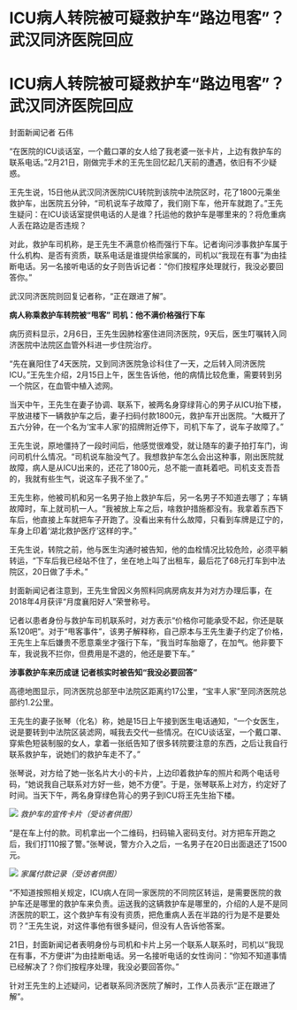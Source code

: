 # ICU病人转院被可疑救护车“路边甩客”？武汉同济医院回应

# ICU病人转院被可疑救护车“路边甩客”？武汉同济医院回应

封面新闻记者 石伟

“在医院的ICU谈话室，一个戴口罩的女人给了我老婆一张卡片，上边有救护车的联系电话。”2月21日，刚做完手术的王先生回忆起几天前的遭遇，依旧有不少疑惑。

王先生说，15日他从武汉同济医院ICU转院到该院中法院区时，花了1800元乘坐救护车，出医院五分钟，“司机说车子故障了，我们刚下车，他开车就跑了。”王先生疑问：在ICU谈话室提供电话的人是谁？托运他的救护车是哪里来的？将危重病人丢在路边是否违规？

对此，救护车司机称，是王先生不满意价格而强行下车。记者询问涉事救护车属于什么机构、是否有资质，联系电话是谁提供给家属的，司机以“我现在有事”为由挂断电话。另一名接听电话的女子则告诉记者：“你们按程序处理就行，我没必要回答你。”

武汉同济医院则回复记者称，“正在跟进了解”。

**病人称乘救护车转院被“甩客” 司机：他不满价格强行下车**

病历资料显示，2月6日，王先生因肺栓塞住进同济医院，9天后，医生叮嘱转入同济医院中法院区血管外科进一步住院治疗。

“先在襄阳住了4天医院，又到同济医院急诊科住了一天，之后转入同济医院ICU。”王先生介绍，2月15日上午，医生告诉他，他的病情比较危重，需要转到另一个院区，在血管中植入滤网。

当天中午，王先生在妻子协调、联系下，被两名身穿绿背心的男子从ICU抬下楼，平放进楼下一辆救护车之后，妻子扫码付款1800元，救护车开出医院。“大概开了五六分钟，在一个名为‘宝丰人家’的招牌附近停下，司机下车了，说车子故障了。”

王先生说，原地僵持了一段时间后，他感觉很难受，就让随车的妻子拍打车门，询问司机什么情况。“司机说车胎没气了。我想救护车怎么会出这种事，刚出医院就故障，病人是从ICU出来的，还花了1800元，总不能一直耗着吧。司机支支吾吾的，我就有些生气，说这车子我不坐了。”

王先生称，他被司机和另一名男子抬上救护车后，另一名男子不知道去哪了；车辆故障时，车上就司机一人。“我被放上车之后，啥救护措施都没有。我拿着东西下车后，他直接上车就把车子开跑了。没看出来有什么故障，只看到车牌是辽宁的，车身上印着‘湖北救护医疗’这样的字。”

王先生说，转院之前，他与医生沟通时被告知，他的血栓情况比较危险，必须平躺转运，“下车后我已经站不住了，坐在地上叫了出租车，最后花了68元打车到中法院区，20日做了手术。”

封面新闻记者注意到，王先生曾因义务照料同病房病友并为对方办理后事，在2018年4月获评“月度襄阳好人”荣誉称号。

记者以患者身份与救护车司机联系时，对方表示“价格你可能承受不起，你还是联系120吧”。对于“甩客事件”，该男子解释称，自己原本与王先生妻子约定了价格，王先生上车后嫌贵不愿意乘坐才强行下车，“我当时车胎瘪了，在加气。他非要下车，我说我不拦你，但费用是不退的，他还是要下车。”

**涉事救护车来历成谜 记者核实时被告知“我没必要回答”**

高德地图显示，同济医院总部至中法院区距离约17公里，“宝丰人家”至同济医院总部约1.2公里。

王先生的妻子张琴（化名）称，她是15日上午接到医生电话通知，“一个女医生，说是要转到中法院区装滤网，喊我去交代一些情况。在ICU谈话室，一个戴口罩、穿紫色短装制服的女人，拿着一张纸告知了很多转院要注意的东西，之后让我自行联系救护车，说她们的救护车走不了。”

张琴说，对方给了她一张名片大小的卡片，上边印着救护车的照片和两个电话号码，“她说我自己联系对方好一些，她不方便”。于是，张琴联系上对方，约定好了时间。当天下午，两名身穿绿色背心的男子到ICU将王先生抬下楼。

![](https://inews.gtimg.com/om_bt/OhbYvytx96GrsRLq8x1UkXQGcr_YWrydCo2UbPcfP7jSsAA/1000)
_救护车的宣传卡片（受访者供图）_

“是在车上付的款。司机拿出一个二维码，扫码输入密码支付。对方把车开跑之后，我们打110报了警。”张琴说，警方介入之后，一名男子在20日出面退还了1500元。

![](https://inews.gtimg.com/om_bt/OvWiM7rIOxDgClEfbDvO-4C6iwc9AayCmHuNhpZ8VpJbgAA/1000)
_家属付款记录（受访者供图）_

“不知道按照相关规定，ICU病人在同一家医院的不同院区转运，是需要医院的救护车还是哪里的救护车来负责。运送我的这辆救护车是哪里的，介绍的人是不是同济医院的职工，这个救护车有没有资质，把危重病人丢在半路的行为是不是要处罚？”王先生说，对这件事他有很多疑问，但没有人告诉他答案。

21日，封面新闻记者表明身份与司机和卡片上另一个联系人联系时，司机以“我现在有事，不方便讲”为由挂断电话。另一名接听电话的女性询问：“你知不知道事情已经解决了？你们按程序处理，我没必要回答你。”

针对王先生的上述疑问，记者联系同济医院了解时，工作人员表示“正在跟进了解”。

